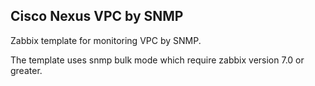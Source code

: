 ## Cisco Nexus VPC by SNMP

Zabbix template for monitoring VPC by SNMP.

The template uses snmp bulk mode which require zabbix version 7.0 or greater.
